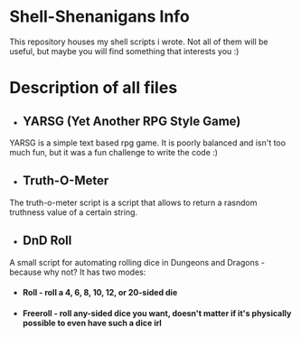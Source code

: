 # Shell-Shenanigans Info
This repository houses my shell scripts i wrote. Not all of them will be useful, but maybe you will find something that interests you :)


# Description of all files
* ## YARSG (Yet Another RPG Style Game)
YARSG is a simple text based rpg game.
It is poorly balanced and isn't too much fun, but it was a fun challenge to write the code :)

* ## Truth-O-Meter
The truth-o-meter script is a script that allows to return a rasndom truthness value of a certain string.

* ## DnD Roll
A small script for automating rolling dice in Dungeons and Dragons - because why not?
It has two modes:
  * #### Roll - roll a 4, 6, 8, 10, 12, or 20-sided die
  * #### Freeroll - roll any-sided dice you want, doesn't matter if it's physically possible to even have such a dice irl
